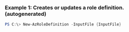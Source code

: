 
### Example 1: Creates or updates a role definition. (autogenerated)
```powershell
PS C:\> New-AzRoleDefinition -InputFile {InputFile}


